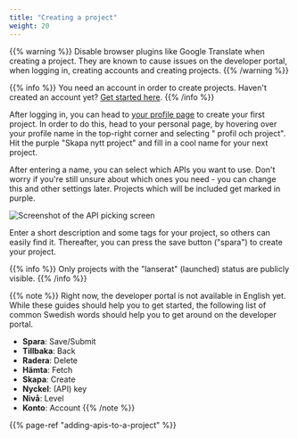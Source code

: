 ```yaml
---
title: "Creating a project"
weight: 20
---
```

{{% warning %}}  Disable browser plugins like Google Translate when creating a project. They are known to
cause issues on the developer portal, when logging in, creating accounts and creating projects. {{% /warning %}}

{{% info %}}  You need an account in order to create projects. Haven't created an account
yet? [Get started here](creating-an-account.md).  {{% /info %}}

After logging in, you can head to [your profile page](https://developer.trafiklab.se/user) to create your first project. In
order to do this, head to your personal page, by hovering over your profile name in the top-right corner and selecting "
profil och project". Hit the purple "Skapa nytt project" and fill in a cool name for your next project.

After entering a name, you can select which APIs you want to use. Don't worry if you're still unsure about which ones
you need - you can change this and other settings later. Projects which will be included get marked in purple.

![Screenshot of the API picking screen](/media/2020/05/project-pick-apis.png)

Enter a short description and some tags for your project, so others can easily find it. Thereafter, you can press the
save button ("spara") to create your project.

{{% info %}}  Only projects with the "lanserat" (launched) status are publicly visible.  {{% /info %}}

{{% note %}} Right now, the developer portal is not available in English yet. While these guides should help you to get
started, the following list of common Swedish words should help you to get around on the developer portal.

* **Spara**: Save/Submit
* **Tillbaka**: Back
* **Radera**: Delete
* **Hämta**: Fetch
* **Skapa**: Create
* **Nyckel**: (API) key
* **Nivå**: Level
* **Konto**: Account
  {{% /note %}}

{{% page-ref "adding-apis-to-a-project" %}}